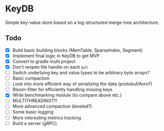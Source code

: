 # KeyDB

Simple key-value store based on a log-structured merge-tree architecture.

## Todo

- [x] Build basic building blocks (MemTable, SparseIndex, Segment)
- [x] Implement final logic in KeyDB to get MVP
- [x] Convert to gradle multi project
- [x] Don't reopen file handle on each `put`
- [ ] Switch underlying key and value types to be arbitrary byte arrays?
- [ ] Basic compaction
- [ ] Look into more efficient way of serializing the data (protobuf/Avro?)
- [ ] Bloom-filter for efficiently handling missing keys
- [x] Write benchmarking module (to compare above etc.)
- [ ] MULTITHREADING??!
- [ ] More advanced compaction (leveled?)
- [ ] Some basic logging
- [ ] More interesting metrics tracking
- [ ] Build a server (gRPC)

